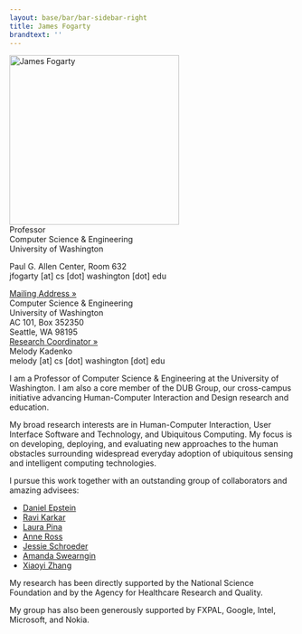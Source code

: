 ```yaml
---
layout: base/bar/bar-sidebar-right
title: James Fogarty
brandtext: ''
---
```


<!-- start top -->
<div class="top_start"></div>
<div class="row">
  <div class="col-md-6">
<div markdown="block">
<img src="{{ site.baseurl }}/img/jfogarty.jpg" class="img-responsive" alt="James Fogarty" width="300">
</div>
  </div>
  <div class="col-md-6">
<div markdown="block">
Professor<br/>
Computer Science & Engineering<br/>
University of Washington

Paul G. Allen Center, Room 632<br/>
jfogarty [at] cs [dot] washington [dot] edu
</div>
  </div>
</div>
<div class="top_end"></div>
<!-- end top -->

<!-- start sidebar -->
<div class="sidebar_start"></div>
<div class="row">
  <div class="col-md-12">
    <div class="panel-group" id="accordionContact" role="tablist" aria-multiselectable="true">
      <div class="panel panel-default">
        <div class="panel-heading" role="tab" id="headingMailingAddress">
          <div class="panel-title">
            <a class="collapsed" role="button" data-toggle="collapse" data-parent="#accordionContact" href="#collapseMailingAddress" aria-expanded="false" aria-controls="collapseMailingAddress">
              Mailing Address &raquo;
            </a>
          </div>
        </div>
        <div id="collapseMailingAddress" class="panel-collapse collapse" role="tabpanel" aria-labelledby="headingMailingAddress">
          <div class="panel-body">
            Computer Science &amp; Engineering<br/>
            University of Washington<br/>
            AC 101, Box 352350<br/>
            Seattle, WA 98195
          </div>
        </div>
      </div>
      <div class="panel panel-default">
        <div class="panel-heading" role="tab" id="headingResearchCoordinator">
          <div class="panel-title">
            <a class="collapsed" role="button" data-toggle="collapse" data-parent="#accordionContact" href="#collapseResearchCoordinator" aria-expanded="false" aria-controls="collapseResearchCoordinator">
              Research Coordinator &raquo;
            </a>
          </div>
        </div>
        <div id="collapseResearchCoordinator" class="panel-collapse collapse" role="tabpanel" aria-labelledby="headingResearchCoordinator">
          <div class="panel-body">
            Melody Kadenko<br/>
            melody [at] cs [dot] washington [dot] edu
          </div>
        </div>
      </div>
    </div>
  </div>
</div>
<div class="sidebar_end"></div>
<!-- end sidebar -->

I am a Professor of Computer Science & Engineering at the University of Washington. I am also a core member of the DUB Group, our cross-campus initiative advancing Human-Computer Interaction and Design research and education.

My broad research interests are in Human-Computer Interaction, User Interface Software and Technology, and Ubiquitous Computing. My focus is on developing, deploying, and evaluating new approaches to the human obstacles surrounding widespread everyday adoption of ubiquitous sensing and intelligent computing technologies.

I pursue this work together with an outstanding group of collaborators and amazing advisees:

* [Daniel Epstein](http://www.depstein.net/)
* [Ravi Karkar](http://ravikarkar.com/)
* [Laura Pina](http://homes.cs.washington.edu/~lpina/)
* [Anne Ross](https://homes.cs.washington.edu/~ansross/)
* [Jessie Schroeder](https://homes.cs.washington.edu/~jesscs/)
* [Amanda Swearngin](https://homes.cs.washington.edu/~amaswea/)
* [Xiaoyi Zhang](http://xiaoyizhang.me/)

My research has been directly supported by the National Science Foundation and by the Agency for Healthcare Research and Quality.

My group has also been generously supported by FXPAL, Google, Intel, Microsoft, and Nokia.
